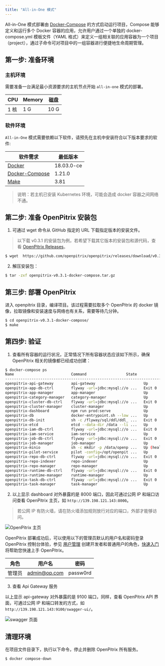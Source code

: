 ```yaml
---
title: "All-in-One 模式"
---
```


All-in-One 模式部署由 [Docker-Compose](https://github.com/docker/compose) 的方式启动运行项目，Compose 能够定义和运行多个 Docker 容器的应用，允许用户通过一个单独的 docker-compose.yml 模板文件（YAML 格式）来定义一组相关联的应用容器为一个项目（project），通过子命令可对项目中的一组容器进行便捷地生命周期管理。

## 第一步: 准备环境

### 主机环境

需要准备一台满足最小资源要求的主机节点开始 `all-in-one` 模式的部署。

|   CPU  |  Memory |  磁盘  |
|--------|---------|-------|
|  1 核  |    1 G  |  10 G |

### 软件环境

`All-in-One` 模式需要依赖以下软件，请预先在主机中安装符合以下版本要求的软件:

| 软件需求 | 最低版本 |
| --- | --- |
| [Docker](https://docs.docker.com/install/) | 18.03.0-ce |
| [Docker-Compose](https://docs.docker.com/compose/install/) | 1.21.0 |
| [Make](https://www.gnu.org/software/make/) | 3.81 |

> 说明：若主机已安装 Kubernetes 环境，可能会造成 docker 容器之间网络不通。

## 第二步: 准备 OpenPitrix 安装包

1. 可通过 wget 命令从 GitHub 指定的 URL 下载指定版本的安装文件。

>以下载 v0.3.1 的安装包为例，若希望下载其它版本的安装包和源代码，查看 [OpenPitrix Releases](https://github.com/openpitrix/openpitrix/releases/)。

```bash
$ wget  https://github.com/openpitrix/openpitrix/releases/download/v0.3.1/openpitrix-v0.3.1-docker-compose.tar.gz
```
2. 解压安装包：

```bash
$ tar -zxf openpitrix-v0.3.1-docker-compose.tar.gz
```

## 第三步: 部署 OpenPitrix

进入 openpitrix 目录，编译项目。该过程需要拉取多个 OpenPitrix 的 docker 镜像，拉取镜像和安装速度与网络也有关系，需要等待几分钟。

```bash
$ cd openpitrix-v0.3.1-docker-compose/
$ make
```

## 第四步: 验证

1. 查看所有容器的运行状况，正常情况下所有容器状态应该如下所示，确保 OpenPitrix 相关的镜像都已经成功创建：

```bash
$ docker-compose ps
Name                          Command                  State                           Ports                     
--------------------------------------------------------------------------------------------------------------
openpitrix-api-gateway        api-gateway                      Up             0.0.0.0:9100->9100/tcp                        
openpitrix-app-db-ctrl        flyway -url=jdbc:mysql://o ...   Exit 0                                                       
openpitrix-app-manager        app-manager                      Up                                                           
openpitrix-category-manager   category-manager                 Up                                                           
openpitrix-cluster-db-ctrl    flyway -url=jdbc:mysql://o ...   Exit 0                                                       
openpitrix-cluster-manager    cluster-manager                  Up                                                           
openpitrix-dashboard          npm run prod:serve               Up             0.0.0.0:8000->8000/tcp                        
openpitrix-db                 docker-entrypoint.sh --low ...   Up             0.0.0.0:13306->3306/tcp                       
openpitrix-db-init            sh -c /flyway/sql/ddl/ddl_ ...   Exit 0                                                       
openpitrix-etcd               etcd --data-dir /data --li ...   Up             0.0.0.0:12379->2379/tcp, 2380/tcp             
openpitrix-iam-db-ctrl        flyway -url=jdbc:mysql://o ...   Exit 0                                                       
openpitrix-iam-service        iam-service                      Up                                                           
openpitrix-job-db-ctrl        flyway -url=jdbc:mysql://o ...   Exit 0                                                       
openpitrix-job-manager        job-manager                      Up                                                           
openpitrix-minio              sh -c mkdir -p /data/openp ...   Up (healthy)   0.0.0.0:19000->9000/tcp                       
openpitrix-pilot-service      pilot -config=/opt/openpit ...   Up             0.0.0.0:9110->9110/tcp, 0.0.0.0:9114->9114/tcp
openpitrix-repo-db-ctrl       flyway -url=jdbc:mysql://o ...   Exit 0                                                       
openpitrix-repo-indexer       repo-indexer                     Up                                                           
openpitrix-repo-manager       repo-manager                     Up                                                           
openpitrix-runtime-db-ctrl    flyway -url=jdbc:mysql://o ...   Exit 0                                                       
openpitrix-runtime-manager    runtime-manager                  Up                                                           
openpitrix-task-db-ctrl       flyway -url=jdbc:mysql://o ...   Exit 0                                                       
openpitrix-task-manager       task-manager                     Up    
```

2. 以上显示 dashboard 对外暴露的是 8000 端口，因此可通过公网 IP 和端口访问查看 OpenPitrix 主页，如 `http://139.198.121.143:8000`。

> 若公网 IP 有防火墙，请在防火墙添加规则放行对应的端口，外部才能够访问。

![OpenPitrix 主页](/dashboard.png)

OpenPitrix 部署成功后，可以使用以下的管理员默认的用户名和密码登录 OpenPitrix 控制台体验，参见 [用户管理](../user-guide/user-management) 创建开发者和普通用户的角色，[快速入门](../getting-start/introduction) 将帮助您快速上手 OpenPitrix。


| 角色 |	用户名 |	密码 |
|-----|-----|-----|
| 管理员	| admin@op.com 	| passw0rd | 


3. 查看 Api Gateway 服务

以上显示 api-gateway 对外暴露的是 9100 端口，同样，查看 OpenPitrix API 界面，可通过公网 IP 和端口转发的方式，如 `http://139.198.121.143:9100/swagger-ui/`。

![swagger 页面](/swagger-kubernetes.png)


## 清理环境

在项目文件目录下，执行以下命令，停止并删除 OpenPitrix 所有服务。

```bash
$ docker compose-down
```
